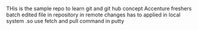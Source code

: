 THis is the sample repo to learn git and git hub concept Accenture freshers batch
edited file in repository in remote
changes has to applied in local system .so use fetch and pull command in putty

